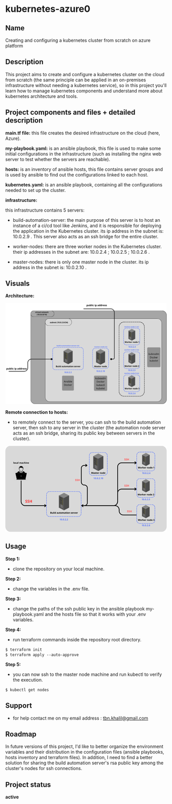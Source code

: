 # kubernetes-azure0


## Name
Creating and configuring a kubernetes cluster from scratch on azure platform

## Description
This project aims to create and configure a kubernetes cluster on the cloud from scratch (the same principle can be applied in an on-premises infrastructure without needing a kubernetes service), so in this project you'll learn how to manage kubernetes components and understand more about kubernetes architecture and tools.

## Project components and files + detailed description
**main.tf file:** this file creates the desired infrastructure on the cloud (here, Azure). 

**my-playbook.yaml:** is an ansible playbook, this file is used to make some initial configurations in the infrastructure (such as installing the nginx web server to test whether the servers are reachable).

**hosts:** is an inventory of ansible hosts, this file contains server groups and is used by ansible to find out the configurations linked to each host.

**kubernetes.yaml:** is an ansible playbook, containing all the configurations needed to set up the cluster.

**infrastructure:** 

this infrastructure contains 5 servers: 

- build-automation-server: the main purpose of this server is to host an instance of a ci/cd tool like Jenkins, and it is responsible for deploying the application in the Kubernetes cluster. its ip address in the subnet is: 10.0.2.9 . 
This server also acts as an ssh bridge for the entire cluster.

- worker-nodes: there are three worker nodes in the Kubernetes cluster. their ip addresses in the subnet are: 10.0.2.4 ; 10.0.2.5 ; 10.0.2.6 .


- master-nodes: there is only one master node in the cluster. its ip address in the subnet is: 10.0.2.10 .

## Visuals
**Architecture:**

![architecture](./readmeImages/architecture.png)

**Remote connection to hosts:**

- to remotely connect to the server, you can ssh to the build automation server, then ssh to any server in the cluster (the automation node server acts as an ssh bridge, sharing its public key between servers in the cluster).

![connection](./readmeImages/connection.png)

## Usage
**Step 1:**

- clone the repository on your local machine.

**Step 2:**

- change the variables in the .env file. 

**Step 3:**

- change the paths of the ssh public key in the ansible playbook my-playbook.yaml and the hosts file so that it works with your .env variables.

**Step 4:**

- run terraform commands inside the repository root directory.
```shell
$ terraform init 
$ terraform apply --auto-approve
```

**Step 5:**

- you can now ssh to the master node machine and run kubectl to verify the execution.
 ```shell
$ kubectl get nodes
```
## Support

- for help contact me on my email address : tbn.khalil@gmail.com 

## Roadmap

In future versions of this project, I'd like to better organize the environment variables and their distribution in the configuration files (ansible playbooks, hosts inventory and terraform files). In addition, I need to find a better solution for sharing the build automation server's rsa public key among the cluster's nodes for ssh connections.

## Project status

**active**
